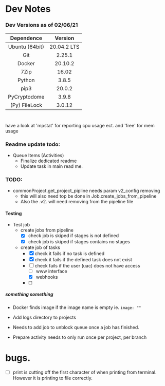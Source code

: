 # Dev Notes

### Dev Versions as of 02/06/21
| Dependence     | Version |
| :------------: | :-----: |
| Ubuntu (64bit) | 20.04.2 LTS |
| Git            | 2.25.1      |
| Docker         | 20.10.2     |
| 7Zip           | 16.02       |
| Python         | 3.8.5       |
| pip3           | 20.0.2      |
| PyCryptodome   | 3.9.8       |
| (Py) FileLock  | 3.0.12      |

# 
have a look at 'mpstat' for reporting cpu usage ect.
and 'free' for mem usage 

### Readme update todo:
- Queue Items (Activities)
  - Finalize dedicated readme  
  - Update task in main read me.
    
### TODO:
- commonProject.get_project_pipline needs param v2_config removing
  - this will also need top be done in Job.create_jobs_from_pipeline
  - Also the .v2. will need removing from the pipeline file
  
#### Testing
- Test job
  - create jobs from pipeline
    - [x] check job is skiped if stages is not defined
    - [x] check job is skiped if stages contains no stages
  - create job of tasks
    - [x] check it fails if no task is defined
    - [x] check it fails if the defined task does not exist
    - [ ] check fails if the user (uac) does not have access
      - [ ] www interface
      - [x] webhooks
    - [ ] 
  

##### something something 
- Docker finds image if the image name is empty ie. ```image: "" ```
- Add logs directory to projects

- Needs to add job to unblock queue once a job has finished. 

- Prepare activity needs to only run once per project, per branch


# bugs.
- [ ] print is cutting off the first character of when printing from terminal. 
      However it is printing to file correctly.
